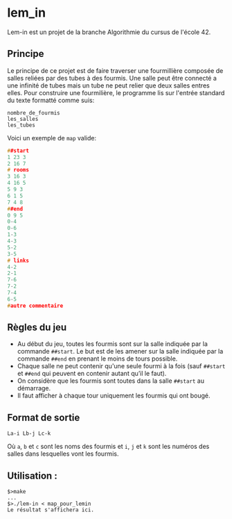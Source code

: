 # lem_in
Lem-in est un projet de la branche Algorithmie du cursus de l'école 42.
## Principe
Le principe de ce projet est de faire traverser une fourmillière composée de salles reliées par des tubes à des fourmis. Une salle peut être connecté a une infinité de tubes mais un tube ne peut relier que deux salles entres elles. Pour construire une fourmilière, le programme lis sur l'entrée standard du texte formatté comme suis:
```
nombre_de_fourmis
les_salles
les_tubes
```
Voici un exemple de `map` valide:
```c
##start
1 23 3
2 16 7
# rooms
3 16 3
4 16 5
5 9 3
6 1 5
7 4 8
##end
0 9 5
0-4
0-6
1-3
4-3
5-2
3-5
# links
4-2
2-1
7-6
7-2
7-4
6-5
#autre commentaire
```
 ## Règles du jeu
 - Au début du jeu, toutes les fourmis sont sur la salle indiquée par la commande `##start`. Le but est de les amener sur la salle indiquée par la commande `##end` en prenant le moins de tours possible.
 - Chaque salle ne peut contenir qu'une seule fourmi à la fois (sauf `##start` et `##end` qui peuvent en contenir autant qu’il le faut).
 - On considère que les fourmis sont toutes dans la salle `##start` au démarrage.
 - Il faut afficher à chaque tour uniquement les fourmis qui ont bougé.
 
## Format de sortie
```
La-i Lb-j Lc-k
```
Où `a`, `b` et `c` sont les noms des fourmis et `i`, `j` et `k` sont les numéros des salles dans lesquelles vont les fourmis.
## Utilisation :

```
$>make
...
$>./lem-in < map_pour_lemin
Le résultat s'affichera ici.
```
